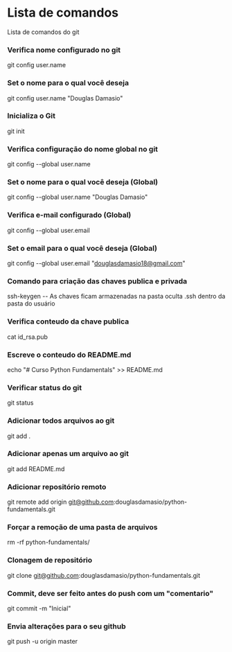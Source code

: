 # Lista de comandos

Lista de comandos do git

### Verifica nome configurado no git
git config user.name

### Set o nome para o qual você deseja
git config user.name "Douglas Damasio"

### Inicializa o Git
git init

### Verifica configuração do nome global no git
git config --global user.name

### Set o nome para o qual você deseja (Global)
git config --global user.name "Douglas Damasio"

### Verifica e-mail configurado (Global)
git config --global user.email

### Set o email para o qual você deseja (Global)
git config --global user.email "douglasdamasio18@gmail.com"

### Comando para criação das chaves publica e privada
ssh-keygen
-- As chaves ficam armazenadas na pasta oculta .ssh dentro da pasta do usuário

### Verifica conteudo da chave publica
cat id_rsa.pub

### Escreve o conteudo do README.md
echo "# Curso Python Fundamentals" >> README.md

### Verificar status do git
git status

### Adicionar todos arquivos ao git
git add .

### Adicionar apenas um arquivo ao git
git add README.md

### Adicionar repositório remoto
git remote add origin git@github.com:douglasdamasio/python-fundamentals.git

### Forçar a remoção de uma pasta de arquivos
rm -rf python-fundamentals/

### Clonagem de repositório
git clone git@github.com:douglasdamasio/python-fundamentals.git

### Commit, deve ser feito antes do push com um "comentario"
git commit -m "Inicial"

### Envia alterações para o seu github
git push -u origin master